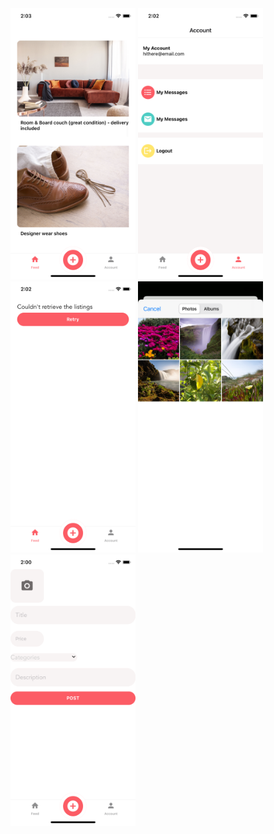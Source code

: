 <img src="screenshots/Listings.png" width="200">
<img src="screenshots/account.png" width="200">
<img src="screenshots/error.png" width="200">
<img src="screenshots/select.png" width="200">
<img src="screenshots/upload.png" width="200">
